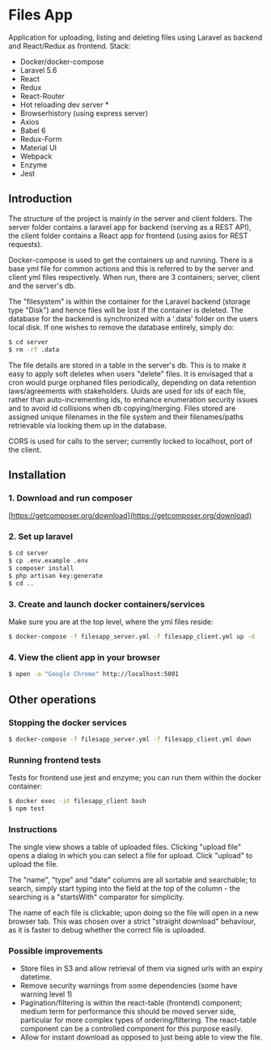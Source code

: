 # Files App #

Application for uploading, listing and deleting files 
using Laravel as backend and React/Redux as frontend. Stack:

* Docker/docker-compose
* Laravel 5.6
* React
* Redux
* React-Router
* Hot reloading dev server *
* Browserhistory (using express server)
* Axios
* Babel 6
* Redux-Form
* Material UI
* Webpack
* Enzyme
* Jest

## Introduction

The structure of the project is mainly in the server and client folders. The server folder 
contains a laravel app for backend (serving as a REST API), the client folder contains a 
React app for frontend (using axios for REST requests).

Docker-compose is used to get the containers up and running. There is a base yml file for common 
actions and this is referred to by the server and client yml files respectively. When run,
 there are 3 containers; server, client and the server's db.
 
The "filesystem" is within the container for the Laravel backend (storage type "Disk") and hence files 
will be lost if the container is deleted. The database for the backend is synchronized with a 
'.data' folder on the users local disk. If one wishes to remove the database entirely, simply do:

```sh
$ cd server
$ rm -rf .data
```

The file details are stored in a table in the server's db. This is to make it easy to apply 
soft deletes when users "delete" files. It is envisaged that a cron would purge orphaned files 
periodically, depending on data retention laws/agreements with stakeholders. Uuids are used 
for ids of each file, rather than auto-incrementing ids, to enhance enumeration security issues and 
to avoid id collisions when  db copying/merging. Files stored are assigned unique filenames in the 
file system and their filenames/paths retrievable via looking them up in the database.

CORS is used for calls to the server; currently locked to localhost, port of the client.

## Installation

### 1. Download and run composer
[https://getcomposer.org/download](https://getcomposer.org/download)

### 2. Set up laravel
```sh
$ cd server
$ cp .env.example .env
$ composer install
$ php artisan key:generate
$ cd ..
```

### 3. Create and launch docker containers/services
Make sure you are at the top level, where the yml files reside:
```sh
$ docker-compose -f filesapp_server.yml -f filesapp_client.yml up -d
```

### 4. View the client app in your browser

```sh
$ open -a "Google Chrome" http://localhost:5001
```

## Other operations

### Stopping the docker services
```sh
$ docker-compose -f filesapp_server.yml -f filesapp_client.yml down
```

### Running frontend tests

Tests for frontend use jest and enzyme; you can run them within the docker container:

```sh
$ docker exec -it filesapp_client bash
$ npm test
```
 
### Instructions

The single view shows a table of uploaded files. Clicking "upload file" opens 
a dialog in which you can select a file for upload. Click "upload" to 
upload the file.

The "name", "type" and "date" columns are all sortable and searchable; to 
search, simply start typing into the field at the top of the column - the 
searching is a "startsWith" comparator for simplicity.

The name of each file is clickable; upon doing so the file will open in a new browser tab. This 
was chosen over a strict "straight download" behaviour, as it is faster to debug whether the correct 
file is uploaded.

### Possible improvements

* Store files in S3 and allow retrieval of them via signed urls with an 
expiry datetime.
* Remove security warnings from some dependencies (some have warning level 1)
* Pagination/filtering is within the react-table (frontend) component; medium term for 
performance this should be moved server side, particular for more complex types of ordering/filtering. The 
react-table component can be a controlled component for this purpose easily.
* Allow for instant download as opposed to just being able to view the file.
